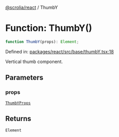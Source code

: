 [@scrolia/react](../README.md) / ThumbY

# Function: ThumbY()

```ts
function ThumbY(props): Element;
```

Defined in: [packages/react/src/base/thumbY.tsx:18](https://github.com/alpheustangs/scrolia/blob/99f515e4b0095d09a280c57c2fd0f9cf08d6dcf1/packages/react/src/base/thumbY.tsx#L18)

Vertical thumb component.

## Parameters

### props

[`ThumbYProps`](../type-aliases/ThumbYProps.md)

## Returns

`Element`
